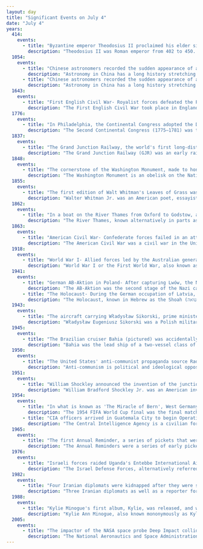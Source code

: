 ```yaml
---
layout: day
title: "Significant Events on July 4"
date: "July 4"
years:
  414:
    events:
      - title: "Byzantine emperor Theodosius II proclaimed his elder sister Aelia Pulcheria as Augusta."
        description: "Theodosius II was Roman emperor from 402 to 450. He was proclaimed Augustus as an infant and ruled as the Eastern Empire's sole emperor after the death of his father, Arcadius, in 408. His reign was marked by the promulgation of the Theodosian law code and the construction of the Theodosian Walls of Constantinople. He also presided over the outbreak of two great Christological controversies, Nestorianism and Eutychianism."
  1054:
    events:
      - title: "Chinese astronomers recorded the sudden appearance of a 'guest star', later identified as the supernova that created the Crab Nebula."
        description: "Astronomy in China has a long history stretching from the Shang dynasty, being refined over a period of more than 3,000 years. The ancient Chinese people have identified stars from 1300 BCE, as Chinese star names later categorized in the twenty-eight mansions have been found on oracle bones unearthed at Anyang, dating back to the mid-Shang dynasty. The core of the 'mansion' system also took shape around this period, by the time of King Wu Ding."
      - title: "Chinese astronomers recorded the sudden appearance of a 'guest star', later identified as the supernova that created the Crab Nebula (pictured)."
        description: "Astronomy in China has a long history stretching from the Shang dynasty, being refined over a period of more than 3,000 years. The ancient Chinese people have identified stars from 1300 BCE, as Chinese star names later categorized in the twenty-eight mansions have been found on oracle bones unearthed at Anyang, dating back to the mid-Shang dynasty. The core of the 'mansion' system also took shape around this period, by the time of King Wu Ding."
  1643:
    events:
      - title: "First English Civil War- Royalist forces defeated the Parliamentarians at the Battle of Burton Bridge, securing a crossing of the River Trent for a convoy of supplies travelling with Queen Henrietta Maria."
        description: "The First English Civil War took place in England and Wales from 1642 to 1646, and forms part of the 1639 to 1653 Wars of the Three Kingdoms. An estimated 15% to 20% of adult males in England and Wales served in the military at some point between 1639 and 1653, while around 4% of the total population died from war-related causes. These figures illustrate the widespread impact of the conflict on society, and the bitterness it engendered as a result."
  1776:
    events:
      - title: "In Philadelphia, the Continental Congress adopted the Declaration of Independence, announcing that the thirteen American colonies were no longer a part of the British Empire."
        description: "The Second Continental Congress (1775–1781) was the meetings of delegates from the Thirteen Colonies that united in support of the American Revolution and the Revolutionary War, which established American independence from the British Empire. The Congress constituted a new federation that it first named the United Colonies of North America, and in 1776, renamed the United States of America. The Congress began convening in Philadelphia, on May 10, 1775, with representatives from 12 of the 13 colonies, after the Battles of Lexington and Concord."
  1837:
    events:
      - title: "The Grand Junction Railway, the world's first long-distance railway with steam traction, opened between Birmingham and Newton Junction."
        description: "The Grand Junction Railway (GJR) was an early railway company in the United Kingdom, which existed between 1833 and 1846. The line built by the company, which opened in 1837, linked the Liverpool and Manchester Railway to Birmingham via Warrington, Crewe, Stafford and Wolverhampton. This was the first trunk railway to be completed in England, and arguably the world's first long-distance railway with steam traction. It terminated at Curzon Street Station in Birmingham, which it shared with the London and Birmingham Railway (L&BR), whose adjacent platforms gave an interchange with full connectivity between Liverpool, Manchester and London."
  1848:
    events:
      - title: "The cornerstone of the Washington Monument, made to honor inaugural president, George Washington, is laid out in Washington D.C.."
        description: "The Washington Monument is an obelisk on the National Mall in Washington, D.C., built to commemorate George Washington, a Founding Father of the United States, victorious commander-in-chief of the Continental Army from 1775 to 1783 in the American Revolutionary War, and the first president of the United States from 1789 to 1797. Standing east of the Reflecting Pool and the Lincoln Memorial, the monument is made of bluestone gneiss for the foundation and of granite for the construction. The outside facing consists, due to the interrupted building process, of three different kinds of white marble- in the lower third, marble from Baltimore County, Maryland, followed by a narrow zone of marble from Sheffield, Berkshire County, Massachusetts, and, in the upper part, the so-called Cockeysville Marble. Both 'Maryland Marbles' came from the 'lost' Irish Quarry Town of 'New Texas'. It is both the world's tallest predominantly stone structure and the world's tallest obelisk, standing 554 feet 7+11⁄32 inches (169.046 m) tall, according to U.S. National Geodetic Survey measurements in 2013 and 2014. It is the tallest monumental column in the world if all are measured above their pedestrian entrances. It was the world's tallest structure between 1884 and 1889, after which it was overtaken by the Eiffel Tower, in Paris. Previously, the tallest structures were Lincoln Cathedral and Cologne Cathedral."
  1855:
    events:
      - title: "The first edition of Walt Whitman's Leaves of Grass was published, and it went on to become one of the most important collections of American poetry."
        description: "Walter Whitman Jr. was an American poet, essayist, and journalist; he also wrote two novels. He is considered one of the most influential poets in American literature. Whitman incorporated both transcendentalism and realism in his writings and is often called the father of free verse. His work was controversial in his time, particularly his 1855 poetry collection Leaves of Grass, which was described by some as obscene for its overt sensuality."
  1862:
    events:
      - title: "In a boat on the River Thames from Oxford to Godstow, author Lewis Carroll told Alice Liddell (pictured) and her sisters a story that later formed the basis for his book Alice's Adventures in Wonderland."
        description: "The River Thames, known alternatively in parts as the River Isis, is a river that flows through southern England including London. At 215 miles (346 km), it is the longest river entirely in England and the second-longest in the United Kingdom, after the River Severn."
  1863:
    events:
      - title: "American Civil War- Confederate forces failed in an attempt to recapture the Union-occupied Helena, Arkansas."
        description: "The American Civil War was a civil war in the United States between the Union and the Confederacy, which was formed in 1861 by states that had seceded from the Union. The central conflict leading to war was a dispute over whether slavery should be permitted to expand into the western territories, leading to more slave states, or be prohibited from doing so, which many believed would place slavery on a course of ultimate extinction."
  1918:
    events:
      - title: "World War I- Allied forces led by the Australian general John Monash won the Battle of Hamel, demonstrating the effectiveness of combined-arms techniques in trench warfare."
        description: "World War I or the First World War, also known as the Great War, was a global conflict between two coalitions- the Allies and the Central Powers. Fighting took place mainly in Europe and the Middle East, as well as in parts of Africa and the Asia-Pacific, and in Europe was characterised by trench warfare; the widespread use of artillery, machine guns, and chemical weapons (gas); and the introductions of tanks and aircraft. World War I was one of the deadliest conflicts in history, resulting in an estimated 10 million military dead and more than 20 million wounded, plus some 10 million civilian dead from causes including genocide. The movement of large numbers of people was a major factor in the deadly Spanish flu pandemic."
  1941:
    events:
      - title: "German AB-Aktion in Poland- After capturing Lwów, the Nazis executed professors of the University of Lwów along with their families."
        description: "The AB-Aktion was the second stage of the Nazi campaign of violence in Poland early in World War II, taking place between March and September 1940. As with the previous Intelligenzaktion, during the 1939 invasion of Poland, it aimed to eliminate the intellectuals and the upper classes of the Second Polish Republic. While the Intelligenzaktion had taken place in the territories of western Poland annexed by Germany, perpetrated by Einsatzgruppen following closely behind the German Army, AB took place in the General Government (GG), the territories that were merely occupied and remained nominally part of Poland. Both primarily targeted present and former government officials, social and political activists, artists, educators, local business leaders and priests, all of whom the Nazis believed would be instrumental in leading resistance to their rule, regardless of whether those targeted were actually inclined to do so. With the intellectuals eliminated, the Nazis believed the remaining Polish population would be docile and useful to them as unskilled labour as they completed their plans to Germanize Poland and extirpate Polish cultural, ethnic and national identity."
      - title: "The Holocaust- During the German occupation of Latvia, a number of synagogues in Riga were set on fire, killing many Jews who were confined within."
        description: "The Holocaust, known in Hebrew as the Shoah (שואה), was the genocide of European Jews during World War II. Between 1941 and 1945, Nazi Germany and its collaborators systematically murdered some six million Jews across German-occupied Europe, around two-thirds of Europe's Jewish population. The murders were carried out primarily through mass shootings and poison gas in extermination camps, chiefly Auschwitz-Birkenau, Treblinka, Belzec, Sobibor, and Chełmno in occupied Poland. Separate Nazi persecutions killed a similar or larger number of non-Jewish civilians and prisoners of war (POWs); the term Holocaust is sometimes used to encompass also the persecution of non-Jewish groups."
  1943:
    events:
      - title: "The aircraft carrying Władysław Sikorski, prime minister of the Polish government-in-exile, crashed off Gibraltar, killing him and fifteen others and leading to several conspiracy theories."
        description: "Władysław Eugeniusz Sikorski was a Polish military and political leader."
  1945:
    events:
      - title: "The Brazilian cruiser Bahia (pictured) was accidentally sunk by one of its own crewmen, killing more than 300 people."
        description: "Bahia was the lead ship of a two-vessel class of cruisers built for Brazil by the British company Armstrong Whitworth. Crewmen mutinied in November 1910 aboard Bahia, Deodoro, Minas Geraes, and São Paulo, beginning the four-day Revolta da Chibata. Brazil's capital city of Rio de Janeiro was held hostage by the possibility of a naval bombardment, leading the government to give in to the rebel demands which included the abolition of flogging in the navy. During the First World War, Bahia and its sister ship Rio Grande do Sul were assigned to the Divisão Naval em Operações de Guerra, the Brazilian Navy's main contribution in that conflict. The squadron was based in Sierra Leone and Dakar and escorted convoys through an area believed to be heavily patrolled by U-boats."
  1950:
    events:
      - title: "The United States' anti-communist propaganda source Radio Free Europe made its first broadcast aimed at Czechoslovakia."
        description: "Anti-communism is political and ideological opposition to communist beliefs, groups, and individuals. Organized anti-communism developed after the 1917 October Revolution in Russia, and it reached global dimensions during the Cold War, when the United States and the Soviet Union engaged in an intense rivalry. Anti-communism has been an element of many movements and different political positions across the political spectrum, including anarchism, centrism, conservatism, fascism, liberalism, nationalism, social democracy, socialism, leftism, and libertarianism, as well as broad movements resisting communist governance. Anti-communism has also been expressed by several religious groups, and in art and literature."
  1951:
    events:
      - title: "William Shockley announced the invention of the junction transistor, for which he, John Bardeen, and Walter Houser Brattain later won the Nobel Prize in Physics."
        description: "William Bradford Shockley Jr. was an American inventor, physicist, and eugenicist. He was the manager of a research group at Bell Labs that included John Bardeen and Walter Brattain. The three scientists were jointly awarded the 1956 Nobel Prize in Physics for 'their researches on semiconductors and their discovery of the transistor effect'."
  1954:
    events:
      - title: "In what is known as 'The Miracle of Bern', West Germany defeated Hungary 3–2 to win the FIFA World Cup."
        description: "The 1954 FIFA World Cup final was the final match of the 1954 FIFA World Cup, the fifth World Cup in FIFA history. The game was played at the Wankdorf Stadium in Bern, Switzerland, on 4 July 1954, and saw West Germany beat the heavily favoured Golden Team of Hungary 3–2. Earlier in the group stage, Hungary had defeated West Germany 8–3."
      - title: "CIA officers arrived in Guatemala City to begin Operation PBHistory in an attempt to justify the overthrowing of Guatemalan president Jacobo Árbenz one week earlier."
        description: "The Central Intelligence Agency is a civilian foreign intelligence service of the federal government of the United States tasked with advancing national security through collecting and analyzing intelligence from around the world and conducting covert operations. The agency is headquartered in the George Bush Center for Intelligence in Langley, Virginia, and is sometimes metonymously called 'Langley'. A major member of the United States Intelligence Community (IC), the CIA has reported to the director of national intelligence since 2004, and is focused on providing intelligence for the president and the Cabinet."
  1965:
    events:
      - title: "The first Annual Reminder, a series of pickets that were some of the earliest LGBT actions in the United States, took place at Independence Hall in Philadelphia."
        description: "The Annual Reminders were a series of early pickets organized by gay organizations, held yearly from 1965 through 1969. The Reminder took place each July 4 at Independence Hall in Philadelphia and were among the earliest LGBT demonstrations in the United States. The events were designed to inform and remind the American people that gay people did not enjoy basic civil rights protections."
  1976:
    events:
      - title: "Israeli forces raided Uganda's Entebbe International Airport to free hostages taken by hijackers on Air France Flight 139."
        description: "The Israel Defense Forces, alternatively referred to by the Hebrew-language acronym Tzahal (צה״ל), is the national military of the State of Israel. It consists of three service branches- the Israeli Ground Forces, the Israeli Air Force, and the Israeli Navy. It is the sole military wing of the Israeli security apparatus. The IDF is headed by the Chief of the General Staff, who is subordinate to the Israeli Defense Minister."
  1982:
    events:
      - title: "Four Iranian diplomats were kidnapped after they were stopped at a checkpoint in northern Lebanon by Lebanese Phalange forces; their fates remain unknown."
        description: "Three Iranian diplomats as well as a reporter for Islamic Republic News Agency (IRNA) were abducted in Lebanon on 4 July 1982. None of them have been seen since. The missing individuals are Ahmad Motevaselian, military attaché for Iran's embassy in Beirut; Seyed Mohsen Mousavi, chargé d'affaires at the embassy; Taghi Rastegar Moghadam, an embassy employee; and Kazem Akhavan, IRNA photojournalist. Motevaselian was also an Islamic Revolutionary Guard Corps (IRGC) member in command of an Iranian expeditionary force in Lebanon."
  1988:
    events:
      - title: "Kylie Minogue's first album, Kylie, was released, and went on to top the charts in the UK and New Zealand."
        description: "Kylie Ann Minogue, also known mononymously as Kylie, is an Australian singer, songwriter, and actress. Frequently referred to as the 'Princess of Pop', she has achieved recognition in both the music industry and fashion world as a major style icon. Her accolades include two Grammy Awards, four Brit Awards and eighteen ARIA Music Awards. Minogue is the highest-selling Australian female artist of all time, with sales surpassing 80 million records worldwide. In 2024, Time named her one of the most influential people in the world."
  2005:
    events:
      - title: "The impactor of the NASA space probe Deep Impact collided with the comet Tempel 1, excavating interior material to study its composition."
        description: "The National Aeronautics and Space Administration is an independent agency of the US federal government responsible for the United States' civil space program, aeronautics research and space research. Established in 1958, it succeeded the National Advisory Committee for Aeronautics (NACA) to give the US space development effort a distinct civilian orientation, emphasizing peaceful applications in space science. It has since led most of America's space exploration programs, including Project Mercury, Project Gemini, the 1968–1972 Apollo Moon landing missions, the Skylab space station, and the Space Shuttle. Currently, NASA supports the International Space Station (ISS) along with the Commercial Crew Program, and oversees the development of the Orion spacecraft and the Space Launch System for the lunar Artemis program."
---
```

